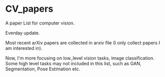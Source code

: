 # CV_papers
A paper List for computer vision.

Everday update.

Most recent arXiv papers are collected in arxiv file (I only collect papers I am interested in).

Now, I'm more focusing on low_level vision tasks, image classification.
Some high level tasks may not included in this list, such as GAN, Segmentation, Pose Estimation etc.
